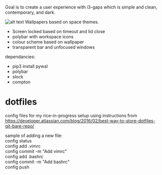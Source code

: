 Goal is to create a user experience with i3-gaps which is simple and clean, contemporary, and dark.

![alt text](https://i.imgur.com/IXwWCuu.jpg)
Wallpapers based on space themes.

* Screen locked based on timeout and lid close
* polybar with workspace icons
* colour scheme based on wallpaper
* transparent bar and unfocused windows

dependancies:
*  pip3 install pywal
*  polybar
*  slock
*  compton


# dotfiles
config files for my rice-in-progress
setup using instructions from https://developer.atlassian.com/blog/2016/02/best-way-to-store-dotfiles-git-bare-repo/

sample of adding a new file:  
config status  
config add .vimrc  
config commit -m "Add vimrc"  
config add .bashrc  
config commit -m "Add bashrc"  
config push  
